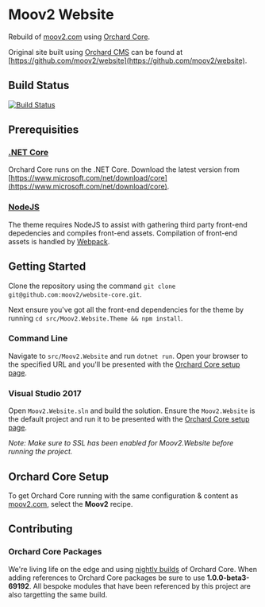 # Moov2 Website

Rebuild of [moov2.com](https://moov2.com) using [Orchard Core](https://github.com/OrchardCMS/OrchardCore).

Original site built using [Orchard CMS](https://github.com/OrchardCMS/Orchard) can be found at [https://github.com/moov2/website](https://github.com/moov2/website).

## Build Status

[![Build Status](https://secure.travis-ci.org/moov2/website-core.png?branch=master)](http://travis-ci.org/moov2/website-core)

## Prerequisities

### [.NET Core](https://docs.microsoft.com/en-us/dotnet/core/)

Orchard Core runs on the .NET Core. Download the latest version from [https://www.microsoft.com/net/download/core](https://www.microsoft.com/net/download/core).

### [NodeJS](https://nodejs.org/en/)

The theme requires NodeJS to assist with gathering third party front-end depedencies and compiles front-end assets. Compilation of front-end assets is handled by [Webpack](https://webpack.js.org/).

## Getting Started

Clone the repository using the command `git clone git@github.com:moov2/website-core.git`.

Next ensure you've got all the front-end dependencies for the theme by running `cd src/Moov2.Website.Theme && npm install`.

### Command Line

Navigate to `src/Moov2.Website` and run `dotnet run`. Open your browser to the specified URL and you'll be presented with the [Orchard Core setup page](https://orchardcore.readthedocs.io/en/dev/docs/getting-started/README/#setup-your-application).

### Visual Studio 2017

Open `Moov2.Website.sln` and build the solution. Ensure the `Moov2.Website` is the default project and run it to be presented with the [Orchard Core setup page](https://orchardcore.readthedocs.io/en/dev/docs/getting-started/README/#setup-your-application).

_Note: Make sure to SSL has been enabled for Moov2.Website before running the project._

## Orchard Core Setup

To get Orchard Core running with the same configuration & content as [moov2.com](https://moov2.com), select the **Moov2** recipe.

## Contributing

### Orchard Core Packages

We're living life on the edge and using [nightly builds](https://myget.org/feed/orchardcore-preview/package/nuget/OrchardCore.Application.Cms.Targets) of Orchard Core. When adding references to Orchard Core packages be sure to use **1.0.0-beta3-69192**. All bespoke modules that have been referenced by this project are also targetting the same build.
